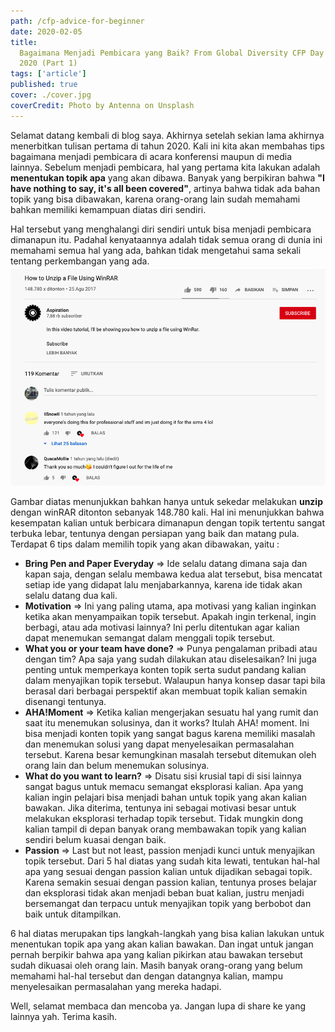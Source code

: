 ```yaml
---
path: /cfp-advice-for-beginner
date: 2020-02-05
title:
  Bagaimana Menjadi Pembicara yang Baik? From Global Diversity CFP Day
  2020 (Part 1)
tags: ['article']
published: true
cover: ./cover.jpg
coverCredit: Photo by Antenna on Unsplash
---
```


Selamat datang kembali di blog saya. Akhirnya setelah sekian lama
akhirnya menerbitkan tulisan pertama di tahun 2020. Kali ini kita akan
membahas tips bagaimana menjadi pembicara di acara konferensi maupun
di media lainnya. Sebelum menjadi pembicara, hal yang pertama kita
lakukan adalah <b>menentukan topik apa</b> yang akan dibawa. Banyak
yang berpikiran bahwa <b>"I have nothing to say, it's all been
covered"</b>, artinya bahwa tidak ada bahan topik yang bisa dibawakan,
karena orang-orang lain sudah memahami bahkan memiliki kemampuan
diatas diri sendiri.

Hal tersebut yang menghalangi diri sendiri untuk bisa menjadi
pembicara dimanapun itu. Padahal kenyataannya adalah tidak semua orang
di dunia ini memahami semua hal yang ada, bahkan tidak mengetahui sama
sekali tentang perkembangan yang ada.
![How To Unzip File using WinRAR](./picture.png)

Gambar diatas menunjukkan bahkan hanya untuk sekedar melakukan
<b>unzip</b> dengan winRAR ditonton sebanyak 148.780 kali. Hal ini
menunjukkan bahwa kesempatan kalian untuk berbicara dimanapun dengan
topik tertentu sangat terbuka lebar, tentunya dengan persiapan yang
baik dan matang pula. Terdapat 6 tips dalam memilih topik yang akan
dibawakan, yaitu :

- <b>Bring Pen and Paper Everyday</b> => Ide selalu datang dimana saja
  dan kapan saja, dengan selalu membawa kedua alat tersebut, bisa
  mencatat setiap ide yang didapat lalu menjabarkannya, karena ide
  tidak akan selalu datang dua kali.
- <b>Motivation</b> => Ini yang paling utama, apa motivasi yang kalian
  inginkan ketika akan menyampaikan topik tersebut. Apakah ingin
  terkenal, ingin berbagi, atau ada motivasi lainnya? Ini perlu
  ditentukan agar kalian dapat menemukan semangat dalam menggali topik
  tersebut.
- <b>What you or your team have done?</b> => Punya pengalaman pribadi
  atau dengan tim? Apa saja yang sudah dilakukan atau diselesaikan?
  Ini juga penting untuk memperkaya konten topik serta sudut pandang
  kalian dalam menyajikan topik tersebut. Walaupun hanya konsep dasar
  tapi bila berasal dari berbagai perspektif akan membuat topik kalian
  semakin disenangi tentunya.
- <b>AHA!Moment</b> => Ketika kalian mengerjakan sesuatu hal yang
  rumit dan saat itu menemukan solusinya, dan it works? Itulah AHA!
  moment. Ini bisa menjadi konten topik yang sangat bagus karena
  memiliki masalah dan menemukan solusi yang dapat menyelesaikan
  permasalahan tersebut. Karena besar kemungkinan masalah tersebut
  ditemukan oleh orang lain dan belum menemukan solusinya.
- <b>What do you want to learn?</b> => Disatu sisi krusial tapi di
  sisi lainnya sangat bagus untuk memacu semangat eksplorasi kalian.
  Apa yang kalian ingin pelajari bisa menjadi bahan untuk topik yang
  akan kalian bawakan. Jika diterima, tentunya ini sebagai motivasi
  besar untuk melakukan eksplorasi terhadap topik tersebut. Tidak
  mungkin dong kalian tampil di depan banyak orang membawakan topik
  yang kalian sendiri belum kuasai dengan baik.
- <b>Passion</b> => Last but not least, passion menjadi kunci untuk
  menyajikan topik tersebut. Dari 5 hal diatas yang sudah kita lewati,
  tentukan hal-hal apa yang sesuai dengan passion kalian untuk
  dijadikan sebagai topik. Karena semakin sesuai dengan passion
  kalian, tentunya proses belajar dan eksplorasi tidak akan menjadi
  beban buat kalian, justru menjadi bersemangat dan terpacu untuk
  menyajikan topik yang berbobot dan baik untuk ditampilkan.

6 hal diatas merupakan tips langkah-langkah yang bisa kalian lakukan
untuk menentukan topik apa yang akan kalian bawakan. Dan ingat untuk
jangan pernah berpikir bahwa apa yang kalian pikirkan atau bawakan
tersebut sudah dikuasai oleh orang lain. Masih banyak orang-orang yang
belum memahami hal-hal tersebut dan dengan datangnya kalian, mampu
menyelesaikan permasalahan yang mereka hadapi.

Well, selamat membaca dan mencoba ya. Jangan lupa di share ke yang
lainnya yah. Terima kasih.
